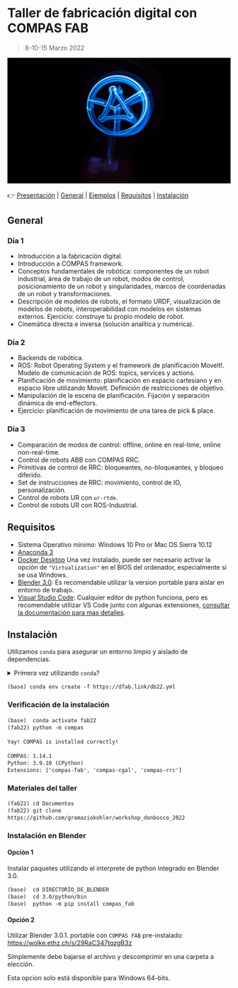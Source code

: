 # Taller de fabricación digital con COMPAS FAB

> 8-10-15 Marzo 2022

![Flyer](images/compas-lightpainting-bg.jpg)

👉 [Presentación](https://docs.google.com/presentation/d/15yLLKv6W3ld0PMNl8Bb22njB9GQ33CGZL1jOqBRUKS8) | [General](#general) | [Ejemplos](examples/) | [Requisitos](#requisitos) | [Instalación](#instalación)

## General

### Día 1

* Introducción a la fabricación digital.
* Introducción a COMPAS framework.
* Conceptos fundamentales de robótica: componentes de un robot industrial, área de trabajo de un robot, modos de control, posicionamiento de un robot y singularidades, marcos de coordenadas de un robot y transformaciones.
* Descripción de modelos de robots, el formato URDF, visualización de modelos de robots, interoperabilidad con modelos en sistemas externos. Ejercicio: construye tu propio modelo de robot.
* Cinemática directa e inversa (solución analítica y numérica).

### Día 2

* Backends de robótica.
* ROS: Robot Operating System y el framework de planificación MoveIt!. Modelo de comunicación de ROS: topics, services y actions.
* Planificación de movimiento: planificación en espacio cartesiano y en espacio libre utilizando MoveIt. Definición de restricciones de objetivo.
* Manipulación de la escena de planificación. Fijación y separación dinámica de end-effectors.
* Ejercicio: planificación de movimiento de una tarea de pick & place.

### Día 3

* Comparación de modos de control: offline, online en real-time, online non-real-time.
* Control de robots ABB con COMPAS RRC.
* Primitivas de control de RRC: bloqueantes, no-bloqueantes, y bloqueo diferido.
* Set de instrucciones de RRC: movimiento, control de IO, personalización.
* Control de robots UR con `ur-rtde`.
* Control de robots UR con ROS-Industrial.

## Requisitos

* Sistema Operativo mínimo: Windows 10 Pro or Mac OS Sierra 10.12
* [Anaconda 3](https://www.anaconda.com/distribution/)
* [Docker Desktop](https://www.docker.com/products/docker-desktop) Una vez instalado, puede ser necesario activar la opción de `"Virtualization"` en el BIOS del ordenador, especialmente si se usa Windows.
* [Blender 3.0](https://www.blender.org/download): Es recomendable utilizar la version portable para aislar en entorno de trabajo.
* [Visual Studio Code](https://code.visualstudio.com/): Cualquier editor de python funciona, pero es recomendable utilizar VS Code junto con algunas extensiones, [consultar la documentación para mas detalles](https://gramaziokohler.github.io/compas_fab/latest/getting_started.html#working-in-visual-studio-code).

## Instalación

Utilizamos `conda` para asegurar un entorno limpio y aislado de dependencias.

<details><summary>Primera vez utilizando  <code>conda</code>?</summary>
<p>

Ejecutar primero el siguiente comando al menos una vez:

    (base) conda config --add channels conda-forge

</p>
</details>

    (base) conda env create -f https://dfab.link/db22.yml

### Verificación de la instalación

    (base)  conda activate fab22
    (fab22) python -m compas

    Yay! COMPAS is installed correctly!

    COMPAS: 1.14.1
    Python: 3.9.10 (CPython)
    Extensions: ['compas-fab', 'compas-cgal', 'compas-rrc']

### Materiales del taller

    (fab22) cd Documentos
    (fab22) git clone https://github.com/gramaziokohler/workshop_donbosco_2022

### Instalación en Blender

#### Opción 1

Instalar paquetes utilizando el interprete de python integrado en Blender 3.0.

    (base)  cd DIRECTORIO_DE_BLENDER
    (base)  cd 3.0/python/bin
    (base)  python -m pip install compas_fab

#### Opción 2

Utilizar Blender 3.0.1. portable con `COMPAS FAB` pre-instalado: https://wolke.ethz.ch/s/29RaC347tqzgB3z

Simplemente debe bajarse el archivo y descomprimir en una carpeta a elección.

Esta opcion solo está disponible para Windows 64-bits.

